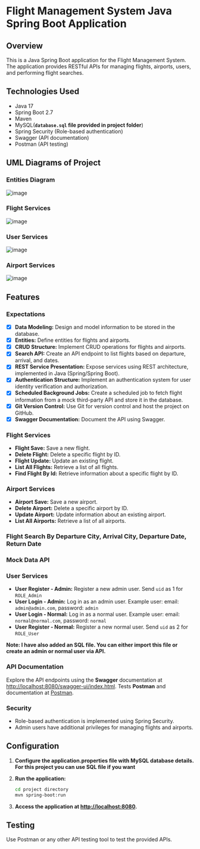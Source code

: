 # Flight Management System Java Spring Boot Application

## Overview

This is a Java Spring Boot application for the Flight Management System. The application provides RESTful APIs for managing flights, airports, users, and performing flight searches.

## Technologies Used

- Java 17
- Spring Boot 2.7
- Maven
- MySQL(**`database.sql` file provided in project folder**)
- Spring Security (Role-based authentication)
- Swagger (API documentation)
- Postman (API testing)

## UML Diagrams of Project
### Entities Diagram 
![image](https://github.com/ertantherock/FlightServices/assets/107481123/0708671a-2bcf-40e6-8c13-52a1bc75003d)

### Flight Services
![image](https://github.com/ertantherock/FlightServices/assets/107481123/16df176c-c454-475e-9159-c43ad8c0190e)


### User Services
![image](https://github.com/ertantherock/FlightServices/assets/107481123/6d99025b-6275-496c-95a4-b80e7e51a58b)


### Airport Services
![image](https://github.com/ertantherock/FlightServices/assets/107481123/390b2247-9b7e-4dd8-bccc-3c2a212fe4ca)



## Features

### Expectations

- [x] **Data Modeling:** Design and model information to be stored in the database.
- [x] **Entities:** Define entities for flights and airports.
- [x] **CRUD Structure:** Implement CRUD operations for flights and airports.
- [x] **Search API:** Create an API endpoint to list flights based on departure, arrival, and dates.
- [x] **REST Service Presentation:** Expose services using REST architecture, implemented in Java (Spring/Spring Boot).
- [x] **Authentication Structure:** Implement an authentication system for user identity verification and authorization.
- [x] **Scheduled Background Jobs:** Create a scheduled job to fetch flight information from a mock third-party API and store it in the database.
- [x] **Git Version Control:** Use Git for version control and host the project on GitHub.
- [x] **Swagger Documentation:** Document the API using Swagger.

### Flight Services

- **Flight Save:** Save a new flight.
- **Delete Flight:** Delete a specific flight by ID.
- **Flight Update:** Update an existing flight.
- **List All Flights:** Retrieve a list of all flights.
- **Find Flight By Id:** Retrieve information about a specific flight by ID. 

### Airport Services

- **Airport Save:** Save a new airport.
- **Delete Airport:** Delete a specific airport by ID.
- **Update Airport:** Update information about an existing airport.
- **List All Airports:** Retrieve a list of all airports.

### Flight Search By Departure City, Arrival City, Departure Date, Return Date

### Mock Data API 

### User Services

- **User Register - Admin:** Register a new admin user. Send `uid` as 1 for `ROLE_Admin`
- **User Login - Admin:** Log in as an admin user. Example user: email: `admin@admin.com`, password: `admin`
- **User Login - Normal:** Log in as a normal user. Example user: email: `normal@normal.com`, password: `normal`
- **User Register - Normal:** Register a new normal user. Send `uid` as 2 for `ROLE_User`

**Note: I have also added an SQL file. You can either import this file or create an admin or normal user via API.**

### API Documentation

Explore the API endpoints using the **Swagger** documentation at [http://localhost:8080/swagger-ui/index.html](http://localhost:8080/swagger-ui/index.html).
Tests **Postman**  and documentation at [Postman](https://documenter.getpostman.com/view/24069775/2s9YsNdqC3).

### Security

- Role-based authentication is implemented using Spring Security.
- Admin users have additional privileges for managing flights and airports.



## Configuration

1. **Configure the application.properties file with MySQL database details. For this project you can use SQL file if you want**

2. **Run the application:**

    ```bash
    cd project directory
    mvn spring-boot:run
    ```

3. **Access the application at [http://localhost:8080](http://localhost:8080).**

## Testing

Use Postman or any other API testing tool to test the provided APIs.


